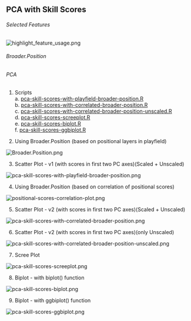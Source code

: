 ## PCA with Skill Scores

###### Selected Features  
  
![highlight_feature_usage.png](highlight_feature_usage.png)

###### Broader.Position  
  


###### PCA  
1. Scripts  
 a. [pca-skill-scores-with-playfield-broader-position.R](../../code/pca-skill-scores-with-playfield-broader-position.R)  
 b. [pca-skill-scores-with-correlated-broader-position.R](../../code/pca-skill-scores-with-correlated-broader-position.R)  
 c. [pca-skill-scores-with-correlated-broader-position-unscaled.R](../../code/pca-skill-scores-with-correlated-broader-position-unscaled.R)  
 d. [pca-skill-scores-screeplot.R](../../code/pca-skill-scores-screeplot.R)  
 e. [pca-skill-scores-biplot.R](../../code/pca-skill-scores-biplot.R)  
 f. [pca-skill-scores-ggbiplot.R](../../code/pca-skill-scores-ggbiplot.R)  
  
2. Using Broader.Position (based on positional layers in playfield)  
  
![Broader.Position.png](Broader.Position.png)
  
3. Scatter Plot - v1 (with scores in first two PC axes)(Scaled + Unscaled)  
  
![pca-skill-scores-with-playfield-broader-position.png](pca-skill-scores-with-playfield-broader-position.png)
  
4. Using Broader.Position (based on correlation of positional scores)  
  
![positional-scores-correlation-plot.png](positional-scores-correlation-plot.png)
  
5. Scatter Plot - v2 (with scores in first two PC axes)(Scaled + Unscaled)  
  
![pca-skill-scores-with-correlated-broader-position.png](pca-skill-scores-with-correlated-broader-position.png)
  
6. Scatter Plot - v2 (with scores in first two PC axes)(only Unscaled)  
  
![pca-skill-scores-with-correlated-broader-position-unscaled.png](pca-skill-scores-with-correlated-broader-position-unscaled.png)
  
7. Scree Plot  
  
![pca-skill-scores-screeplot.png](pca-skill-scores-screeplot.png)  
  
8. Biplot - with biplot() function  
  
![pca-skill-scores-biplot.png](pca-skill-scores-biplot.png)
  
9. Biplot - with ggbiplot() function  
  
![pca-skill-scores-ggbiplot.png](pca-skill-scores-ggbiplot.png)